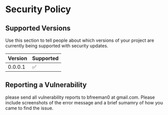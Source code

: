 # Security Policy

## Supported Versions

Use this section to tell people about which versions of your project are
currently being supported with security updates.

| Version | Supported          |
| ------- | ------------------ |
| 0.0.0.1 | :white_check_mark: |

## Reporting a Vulnerability

please send all vulnerability reports to bfreeman0 at gmail.com. Please include screenshots of the error message and a brief sumamry of how you came to find the issue.
